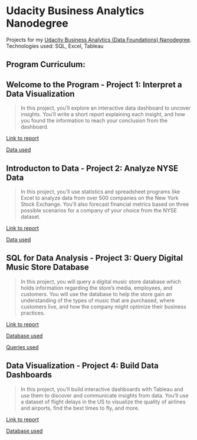 # Udacity Business Analytics Nanodegree 

Projects for my [Udacity Business Analytics (Data Foundations) Nanodegree](https://www.udacity.com/course/business-analytics-nanodegree--nd098). Technologies used: SQL, Excel, Tableau

## Program Curriculum:
## **Welcome to the Program** - Project 1: Interpret a Data Visualization
> In this project, you’ll explore an interactive data dashboard to uncover insights. You’ll write a short report explaining each insight, and how you found the information to reach your conclusion from the dashboard.
 
 [Link to report](https://github.com/kev1nch0e/Udacity-Business-Analytics/blob/master/Project%201:%20Interpret%20a%20Data%20Visualization/Report.pdf)

[Data used](https://public.tableau.com/profile/matt.chambers#!/vizhome/LinkedInTopSkills2016-MakeoverMonday/LinkedInTopSkills2016-MakeoverMonday)

## **Introducton to Data** - Project 2: Analyze NYSE Data
> In this project, you'll use statistics and spreadsheet programs like Excel to analyze data from over 500 companies on the New York Stock Exchange. You'll also forecast financial metrics based on three possible scenarios for a company of your choice from the NYSE dataset.
 
 [Link to report](https://github.com/kev1nch0e/Udacity-Business-Analytics/blob/master/Project%202:%20Analyze%20NYSE%20Data/Presentation.pdf)

[Data used](https://github.com/kev1nch0e/Udacity-Business-Analytics/blob/master/Project%202:%20Analyze%20NYSE%20Data/NYSE-source-dataset.csv)

## **SQL for Data Analysis** - Project 3: Query Digital Music Store Database
> In this project, you will query a digital music store database which holds information regarding the store’s media, employees, and customers. You will use the database to help the store gain an understanding of the types of music that are purchased, where customers live, and how the company might optimize their business practices.

[Link to report](https://github.com/kev1nch0e/Udacity-Business-Analytics/blob/master/Project%203:%20Query%20a%20Digital%20Music%20Store%20Database/Final%20Report.pdf)

[Database used](https://github.com/kev1nch0e/Udacity-Business-Analytics/blob/master/Project%203:%20Query%20a%20Digital%20Music%20Store%20Database/chinook.db)

[Queries used](https://github.com/kev1nch0e/Udacity-Business-Analytics/tree/master/Project%203:%20Query%20a%20Digital%20Music%20Store%20Database/SQL%20Queries)

## **Data Visualization** - Project 4: Build Data Dashboards
>In this project, you’ll build interactive dashboards with Tableau and use them to discover and communicate insights from data. You’ll use a dataset of flight delays in the US to visualize the quality of airlines and airports, find the best times to fly, and more.
 
 [Link to report](https://github.com/boa2017/Udacity-Data-Foundations-Nanodegree/blob/master/Project%204/Project%204%20Build%20Data%20Dashboards.pdf)

[Database used](https://github.com/boa2017/Udacity-Data-Foundations-Nanodegree/blob/master/Project%204/flight-delays.zip)
